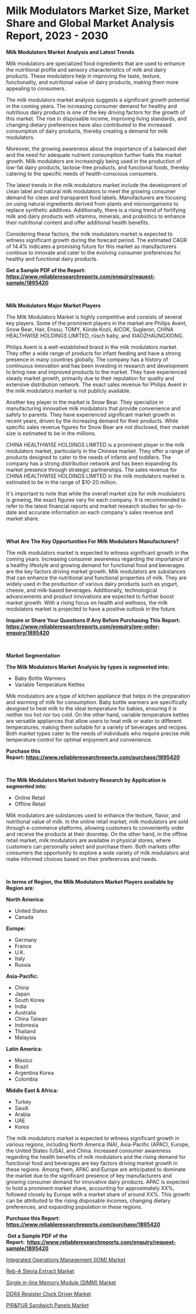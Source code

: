 <p><h1>Milk Modulators Market Size, Market Share and Global Market Analysis Report, 2023 - 2030</h1></p><p><strong>Milk Modulators Market Analysis and Latest Trends</strong></p>
<p><p>Milk modulators are specialized food ingredients that are used to enhance the nutritional profile and sensory characteristics of milk and dairy products. These modulators help in improving the taste, texture, functionality, and nutritional value of dairy products, making them more appealing to consumers.</p><p>The milk modulators market analysis suggests a significant growth potential in the coming years. The increasing consumer demand for healthy and nutritious dairy products is one of the key driving factors for the growth of this market. The rise in disposable income, improving living standards, and changing dietary preferences have also contributed to the increased consumption of dairy products, thereby creating a demand for milk modulators.</p><p>Moreover, the growing awareness about the importance of a balanced diet and the need for adequate nutrient consumption further fuels the market growth. Milk modulators are increasingly being used in the production of low-fat dairy products, lactose-free products, and functional foods, thereby catering to the specific needs of health-conscious consumers.</p><p>The latest trends in the milk modulators market include the development of clean label and natural milk modulators to meet the growing consumer demand for clean and transparent food labels. Manufacturers are focusing on using natural ingredients derived from plants and microorganisms to replace synthetic additives. Additionally, there is a rising trend of fortifying milk and dairy products with vitamins, minerals, and probiotics to enhance their nutritional content and offer additional health benefits.</p><p>Considering these factors, the milk modulators market is expected to witness significant growth during the forecast period. The estimated CAGR of 14.4% indicates a promising future for this market as manufacturers continue to innovate and cater to the evolving consumer preferences for healthy and functional dairy products.</p></p>
<p><strong>Get a Sample PDF of the Report:&nbsp; <a href="https://www.reliableresearchreports.com/enquiry/request-sample/1895420">https://www.reliableresearchreports.com/enquiry/request-sample/1895420</a></strong></p>
<p>&nbsp;</p>
<p><strong>Milk Modulators Major Market Players</strong></p>
<p><p>The Milk Modulators Market is highly competitive and consists of several key players. Some of the prominent players in the market are Philips Avent, Snow Bear, Hair, Enssu, TOMY, Kiinde Kozii, AICOK, Sugleron, CHINA HEALTHWISE HOLDINGS LIMITED, rüsch baby, and XIAOZHAUNGXIONG.</p><p>Philips Avent is a well-established brand in the milk modulators market. They offer a wide range of products for infant feeding and have a strong presence in many countries globally. The company has a history of continuous innovation and has been investing in research and development to bring new and improved products to the market. They have experienced steady market growth, primarily due to their reputation for quality and extensive distribution network. The exact sales revenue for Philips Avent in the milk modulators market is not publicly available.</p><p>Another key player in the market is Snow Bear. They specialize in manufacturing innovative milk modulators that provide convenience and safety to parents. They have experienced significant market growth in recent years, driven by the increasing demand for their products. While specific sales revenue figures for Snow Bear are not disclosed, their market size is estimated to be in the millions.</p><p>CHINA HEALTHWISE HOLDINGS LIMITED is a prominent player in the milk modulators market, particularly in the Chinese market. They offer a range of products designed to cater to the needs of infants and toddlers. The company has a strong distribution network and has been expanding its market presence through strategic partnerships. The sales revenue for CHINA HEALTHWISE HOLDINGS LIMITED in the milk modulators market is estimated to be in the range of $10-20 million.</p><p>It's important to note that while the overall market size for milk modulators is growing, the exact figures vary for each company. It is recommended to refer to the latest financial reports and market research studies for up-to-date and accurate information on each company's sales revenue and market share.</p></p>
<p>&nbsp;</p>
<p><strong>What Are The Key Opportunities For Milk Modulators Manufacturers?</strong></p>
<p><p>The milk modulators market is expected to witness significant growth in the coming years. Increasing consumer awareness regarding the importance of a healthy lifestyle and growing demand for functional food and beverages are the key factors driving market growth. Milk modulators are substances that can enhance the nutritional and functional properties of milk. They are widely used in the production of various dairy products such as yogurt, cheese, and milk-based beverages. Additionally, technological advancements and product innovations are expected to further boost market growth. With a rising focus on health and wellness, the milk modulators market is projected to have a positive outlook in the future.</p></p>
<p><strong>Inquire or Share Your Questions If Any Before Purchasing This Report: <a href="https://www.reliableresearchreports.com/enquiry/pre-order-enquiry/1895420">https://www.reliableresearchreports.com/enquiry/pre-order-enquiry/1895420</a></strong></p>
<p>&nbsp;</p>
<p><strong>Market Segmentation</strong></p>
<p><strong>The Milk Modulators Market Analysis by types is segmented into:</strong></p>
<p><ul><li>Baby Bottle Warmers</li><li>Variable Temperature Kettles</li></ul></p>
<p><p>Milk modulators are a type of kitchen appliance that helps in the preparation and warming of milk for consumption. Baby bottle warmers are specifically designed to heat milk to the ideal temperature for babies, ensuring it is neither too hot nor too cold. On the other hand, variable temperature kettles are versatile appliances that allow users to heat milk or water to different temperatures, making them suitable for a variety of beverages and recipes. Both market types cater to the needs of individuals who require precise milk temperature control for optimal enjoyment and convenience.</p></p>
<p><strong>Purchase this Report:&nbsp;<a href="https://www.reliableresearchreports.com/purchase/1895420">https://www.reliableresearchreports.com/purchase/1895420</a></strong></p>
<p>&nbsp;</p>
<p><strong>The Milk Modulators Market Industry Research by Application is segmented into:</strong></p>
<p><ul><li>Online Retail</li><li>Offline Retail</li></ul></p>
<p><p>Milk modulators are substances used to enhance the texture, flavor, and nutritional value of milk. In the online retail market, milk modulators are sold through e-commerce platforms, allowing customers to conveniently order and receive the products at their doorstep. On the other hand, in the offline retail market, milk modulators are available in physical stores, where customers can personally select and purchase them. Both markets offer consumers the opportunity to explore a wide variety of milk modulators and make informed choices based on their preferences and needs.</p></p>
<p>&nbsp;</p>
<p><strong>In terms of Region, the Milk Modulators Market Players available by Region are:</strong></p>
<p>
    <p> <strong> North America: </strong>
        <ul>
            <li>United States</li>
            <li>Canada</li>
        </ul>
        </p> 
    <p> <strong> Europe: </strong>
        <ul>
            <li>Germany</li>
            <li>France</li>
            <li>U.K.</li>
            <li>Italy</li>
            <li>Russia</li>
        </ul>
        </p> 
    <p> <strong> Asia-Pacific: </strong>
        <ul>
            <li>China</li>
            <li>Japan</li>
            <li>South Korea</li>
            <li>India</li>
            <li>Australia</li>
            <li>China Taiwan</li>
            <li>Indonesia</li>
            <li>Thailand</li>
            <li>Malaysia</li>
        </ul>
        </p> 
    <p> <strong> Latin America: </strong>
        <ul>
            <li>Mexico</li>
            <li>Brazil</li>
            <li>Argentina Korea</li>
            <li>Colombia</li>
        </ul>
        </p> 
    <p> <strong> Middle East & Africa: </strong>
        <ul>
            <li>Turkey</li>
            <li>Saudi</li>
            <li>Arabia</li>
            <li>UAE</li>
            <li>Korea</li>
        </ul>
    </p>
    </p>
<p><p>The milk modulators market is expected to witness significant growth in various regions, including North America (NA), Asia-Pacific (APAC), Europe, the United States (USA), and China. Increased consumer awareness regarding the health benefits of milk modulators and the rising demand for functional food and beverages are key factors driving market growth in these regions. Among them, APAC and Europe are anticipated to dominate the market due to the significant presence of key manufacturers and growing consumer demand for innovative dairy products. APAC is expected to hold a prominent market share, accounting for approximately XX%, followed closely by Europe with a market share of around XX%. This growth can be attributed to the rising disposable incomes, changing dietary preferences, and expanding population in these regions.</p></p>
<p><strong>Purchase this Report: <a href="https://www.reliableresearchreports.com/purchase/1895420">https://www.reliableresearchreports.com/purchase/1895420</a></strong></p>
<p>&nbsp;<strong>Get a Sample PDF of the Report:&nbsp;&nbsp;<a href="https://www.reliableresearchreports.com/enquiry/request-sample/1895420">https://www.reliableresearchreports.com/enquiry/request-sample/1895420</a></strong></p>
<p><strong></strong></p>
<p><p><a href="https://medium.com/@daishawolff/integrated-operations-management-iom-market-size-and-market-trends-complete-industry-overview-cf475967f0dc">Integrated Operations Management (IOM) Market</a></p><p><a href="https://medium.com/@siennaferry2023/reb-a-stevia-extract-market-analysis-and-sze-forecasted-for-period-from-2023-to-2030-6c98be81c403">Reb-A Stevia Extract Market</a></p><p><a href="https://medium.com/@russpollich/single-in-line-memory-module-simm-market-focuses-on-market-share-size-and-projected-forecast-71da6bf47e5b">Single in-line Memory Module (SIMM) Market</a></p><p><a href="https://medium.com/@marcoslemke2023/ddr4-register-clock-driver-market-share-evolution-and-market-growth-trends-2023-2030-9760a9a239ff">DDR4 Register Clock Driver Market</a></p><p><a href="https://medium.com/@wilmaheaney/decoding-pir-amp-pur-sandwich-panels-market-metrics-market-share-trends-and-growth-patterns-985e4e2a95f6">PIR&PUR Sandwich Panels Market</a></p></p>